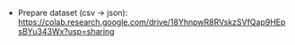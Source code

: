 - Prepare dataset (csv -> json): https://colab.research.google.com/drive/18YhnpwR8RVskzSVfQap9HEpsBYu343Wx?usp=sharing
